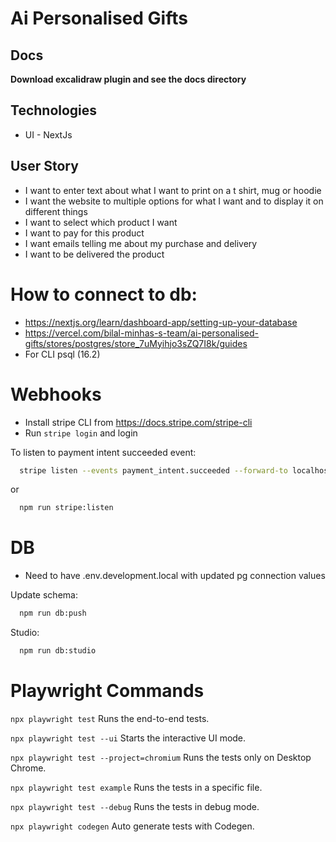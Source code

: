 # Ai Personalised Gifts

## Docs

**Download excalidraw plugin and see the docs directory**

## Technologies

-   UI - NextJs

## User Story

-   I want to enter text about what I want to print on a t shirt, mug or hoodie
-   I want the website to multiple options for what I want and to display it on different things
-   I want to select which product I want
-   I want to pay for this product
-   I want emails telling me about my purchase and delivery
-   I want to be delivered the product

# How to connect to db:

-   https://nextjs.org/learn/dashboard-app/setting-up-your-database
-   https://vercel.com/bilal-minhas-s-team/ai-personalised-gifts/stores/postgres/store_7uMyihjo3sZQ7I8k/guides
-   For CLI psql (16.2)

# Webhooks

-   Install stripe CLI from https://docs.stripe.com/stripe-cli
-   Run `stripe login` and login

To listen to payment intent succeeded event:

```bash
  stripe listen --events payment_intent.succeeded --forward-to localhost:3000/api/webhooks/pi_success
```

or

```bash
  npm run stripe:listen
```

# DB

-   Need to have .env.development.local with updated pg connection values

Update schema:

```bash
  npm run db:push
```

Studio:

```bash
  npm run db:studio
```

# Playwright Commands

`npx playwright test`
Runs the end-to-end tests.

`npx playwright test --ui`
Starts the interactive UI mode.

`npx playwright test --project=chromium`
Runs the tests only on Desktop Chrome.

`npx playwright test example`
Runs the tests in a specific file.

`npx playwright test --debug`
Runs the tests in debug mode.

`npx playwright codegen`
Auto generate tests with Codegen.
